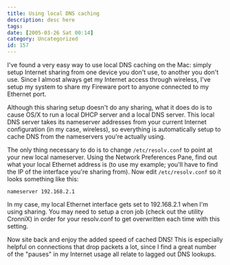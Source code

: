 ```yaml
---
title: Using local DNS caching
description: desc here
tags: 
date: [2005-03-26 Sat 00:14]
category: Uncategorized
id: 157
---
```


I've found a very easy way to use local DNS caching on the Mac: simply setup Internet sharing from one device you don't use, to another you don't use.  Since I almost always get my Internet access through wireless, I've setup my system to share my Fireware port to anyone connected to my Ethernet port.

Although this sharing setup doesn't do any sharing, what it does do is to cause OS/X to run a local DHCP server and a local DNS server.  This local DNS server takes its nameserver addresses from your current Internet configuration (in my case, wireless), so everything is automatically setup to cache DNS from the nameservers you're actually using.

The only thing necessary to do is to change `/etc/resolv.conf` to point at your new local nameserver.  Using the Network Preferences Pane, find out what your local Ethernet address is (to use my example; you'll have to find the IP of the interface you're sharing from).  Now edit `/etc/resolv.conf` so it looks something like this:

    nameserver 192.168.2.1

In my case, my local Ethernet interface gets set to 192.168.2.1 when I'm using sharing.  You may need to setup a cron job (check out the utility CronniX) in order for your resolv.conf to get overwritten each time with this setting.

Now site back and enjoy the added speed of cached DNS!  This is especially helpful on connections that drop packets a lot, since I find a great number of the "pauses" in my Internet usage all relate to lagged out DNS lookups.

